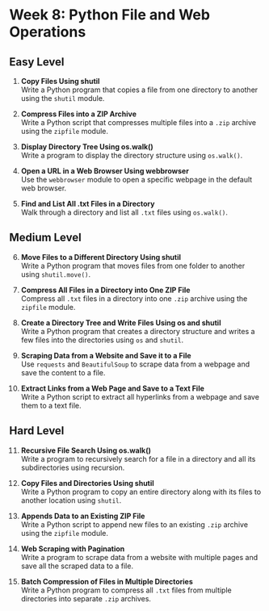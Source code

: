 # Week 8: Python File and Web Operations

## Easy Level

1. **Copy Files Using shutil**  
   Write a Python program that copies a file from one directory to another using the `shutil` module.

2. **Compress Files into a ZIP Archive**  
   Write a Python script that compresses multiple files into a `.zip` archive using the `zipfile` module.

3. **Display Directory Tree Using os.walk()**  
   Write a program to display the directory structure using `os.walk()`.

4. **Open a URL in a Web Browser Using webbrowser**  
   Use the `webbrowser` module to open a specific webpage in the default web browser.

5. **Find and List All .txt Files in a Directory**  
   Walk through a directory and list all `.txt` files using `os.walk()`.

## Medium Level

6. **Move Files to a Different Directory Using shutil**  
   Write a Python program that moves files from one folder to another using `shutil.move()`.

7. **Compress All Files in a Directory into One ZIP File**  
   Compress all `.txt` files in a directory into one `.zip` archive using the `zipfile` module.

8. **Create a Directory Tree and Write Files Using os and shutil**  
   Write a Python program that creates a directory structure and writes a few files into the directories using `os` and `shutil`.

9. **Scraping Data from a Website and Save it to a File**  
   Use `requests` and `BeautifulSoup` to scrape data from a webpage and save the content to a file.

10. **Extract Links from a Web Page and Save to a Text File**  
    Write a Python script to extract all hyperlinks from a webpage and save them to a text file.

## Hard Level

11. **Recursive File Search Using os.walk()**  
    Write a program to recursively search for a file in a directory and all its subdirectories using recursion.

12. **Copy Files and Directories Using shutil**  
    Write a Python program to copy an entire directory along with its files to another location using `shutil`.

13. **Appends Data to an Existing ZIP File**  
    Write a Python script to append new files to an existing `.zip` archive using the `zipfile` module.

14. **Web Scraping with Pagination**  
    Write a program to scrape data from a website with multiple pages and save all the scraped data to a file.

15. **Batch Compression of Files in Multiple Directories**  
    Write a Python program to compress all `.txt` files from multiple directories into separate `.zip` archives.